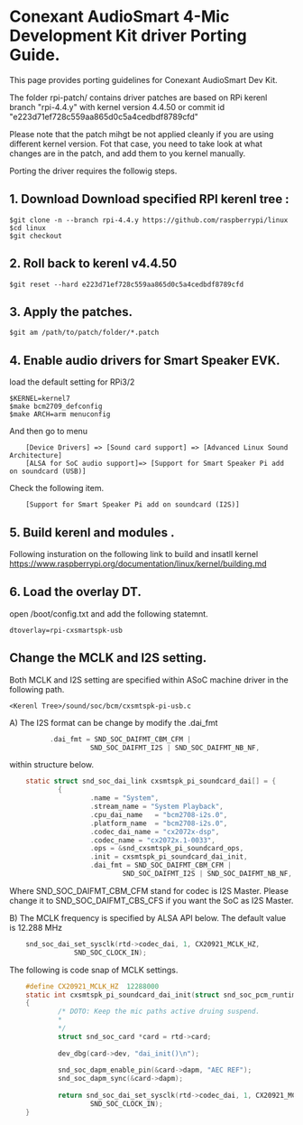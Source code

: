 # Conexant AudioSmart 4-Mic Development Kit driver Porting Guide.

This page provides porting guidelines for Conexant AudioSmart Dev Kit.  

The folder rpi-patch/ contains driver patches are based on RPi kerenl branch "rpi-4.4.y" with kernel version 4.4.50 or commit id "e223d71ef728c559aa865d0c5a4cedbdf8789cfd"

Please note that the patch mihgt be not applied cleanly if you are using different kernel version. Fot that case, you need to take look at what changes are in the patch, and add them to you kernel manually.

Porting the driver requires the followig steps. 

## 1. Download Download specified RPI kerenl tree :

```
$git clone -n --branch rpi-4.4.y https://github.com/raspberrypi/linux
$cd linux
$git checkout
```

## 2. Roll back to kerenl v4.4.50

```
$git reset --hard e223d71ef728c559aa865d0c5a4cedbdf8789cfd
```	
## 3. Apply the patches.

```
$git am /path/to/patch/folder/*.patch
```

## 4. Enable audio drivers for Smart Speaker EVK.

load the default setting for RPi3/2
  
```
$KERNEL=kernel7
$make bcm2709_defconfig
$make ARCH=arm menuconfig
```
And then go to menu
```
	[Device Drivers] => [Sound card support] => [Advanced Linux Sound Architecture]
	[ALSA for SoC audio support]=> [Support for Smart Speaker Pi add on soundcard (USB)]
```
Check the following item.
```
	[Support for Smart Speaker Pi add on soundcard (I2S)]
```
## 5. Build kerenl and modules .

Following insturation on the following link to build and insatll kernel
https://www.raspberrypi.org/documentation/linux/kernel/building.md

## 6. Load the overlay DT.

open /boot/config.txt and add the following statemnt.

```
dtoverlay=rpi-cxsmartspk-usb
```


## Change the MCLK and I2S setting.
Both MCLK and I2S setting are specified within ASoC machine driver in the
following path.

```
<Kerenl Tree>/sound/soc/bcm/cxsmtspk-pi-usb.c
```

A) The I2S format can be change by modify the .dai_fmt

```c
          .dai_fmt = SND_SOC_DAIFMT_CBM_CFM |                             
                    SND_SOC_DAIFMT_I2S | SND_SOC_DAIFMT_NB_NF, 
```	
within structure below.

```c
	static struct snd_soc_dai_link cxsmtspk_pi_soundcard_dai[] = {                  
			{                                                                       
					.name = "System",                                               
					.stream_name = "System Playback",                               
					.cpu_dai_name   = "bcm2708-i2s.0",                              
					.platform_name  = "bcm2708-i2s.0",                              
					.codec_dai_name = "cx2072x-dsp",                                
					.codec_name = "cx2072x.1-0033",                                 
					.ops = &snd_cxsmtspk_pi_soundcard_ops,                          
					.init = cxsmtspk_pi_soundcard_dai_init,                         
					.dai_fmt = SND_SOC_DAIFMT_CBM_CFM |                             
							SND_SOC_DAIFMT_I2S | SND_SOC_DAIFMT_NB_NF, 
```
	
Where SND_SOC_DAIFMT_CBM_CFM stand for codec is I2S Master. 
Please change it to SND_SOC_DAIFMT_CBS_CFS if you want the SoC as I2S
Master.
	
							
B) The MCLK frequency is specified by ALSA API below. The default value is
    12.288 MHz 

```c
	snd_soc_dai_set_sysclk(rtd->codec_dai, 1, CX20921_MCLK_HZ,       
                SND_SOC_CLOCK_IN);                                              
```				
The following is code snap of MCLK settings.

```c
	#define CX20921_MCLK_HZ  12288000   
	static int cxsmtspk_pi_soundcard_dai_init(struct snd_soc_pcm_runtime *rtd)      
	{                                                                               
			/* DOTO: Keep the mic paths active druing suspend.                      
			*                                                                      
			*/                                                                     
			struct snd_soc_card *card = rtd->card;                                  
                                                                                
			dev_dbg(card->dev, "dai_init()\n");                                     
                                                                                
			snd_soc_dapm_enable_pin(&card->dapm, "AEC REF");                        
			snd_soc_dapm_sync(&card->dapm);                                         
                                                                                
			return snd_soc_dai_set_sysclk(rtd->codec_dai, 1, CX20921_MCLK_HZ,       
					SND_SOC_CLOCK_IN);                                              
	}                                                                               

```

